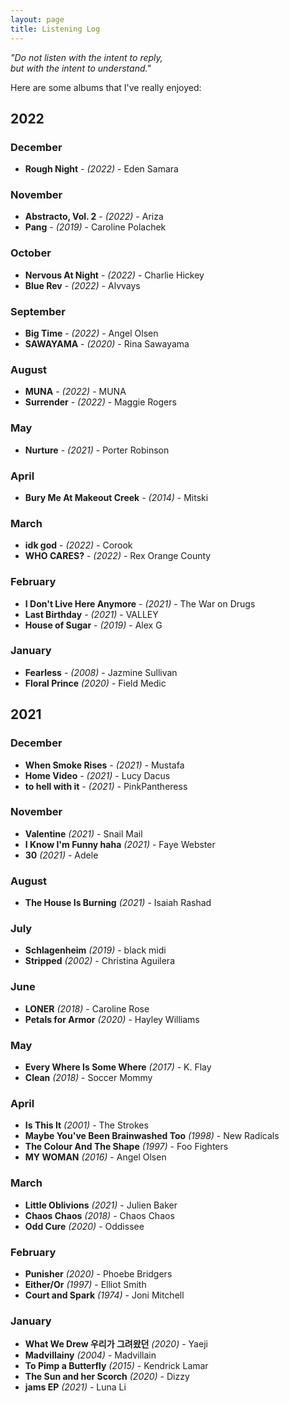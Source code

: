 ```yaml
---
layout: page
title: Listening Log
---
```


<i>"Do not listen with the intent to reply,
<br/>but with the intent to understand."</i>

Here are some albums that I've really enjoyed:

## 2022

### December
- **Rough Night** - _(2022)_ - Eden Samara

### November
- **Abstracto, Vol. 2** - _(2022)_ - Ariza
- **Pang** - _(2019)_ - Caroline Polachek

### October
- **Nervous At Night** - _(2022)_ - Charlie Hickey
- **Blue Rev** - _(2022)_ - Alvvays

### September
- **Big Time** - _(2022)_ - Angel Olsen
- **SAWAYAMA** - _(2020)_ - Rina Sawayama

### August
- **MUNA** - _(2022)_ - MUNA
- **Surrender** - _(2022)_ - Maggie Rogers

### May
- **Nurture** - _(2021)_ - Porter Robinson

### April
- **Bury Me At Makeout Creek** - _(2014)_ - Mitski

### March
- **idk god** - _(2022)_ - Corook
- **WHO CARES?** - _(2022)_ - Rex Orange County

### February
- **I Don't Live Here Anymore** - _(2021)_ - The War on Drugs
- **Last Birthday** - _(2021)_ - VALLEY
- **House of Sugar** - _(2019)_ - Alex G

### January
- **Fearless** - _(2008)_ - Jazmine Sullivan
- **Floral Prince** _(2020)_ - Field Medic

## 2021

### December
- **When Smoke Rises** - _(2021)_ - Mustafa
- **Home Video** - _(2021)_ - Lucy Dacus
- **to hell with it** - _(2021)_ - PinkPantheress

### November
- **Valentine** _(2021)_ - Snail Mail
- **I Know I'm Funny haha** _(2021)_ - Faye Webster
- **30** _(2021)_ - Adele

### August
- **The House Is Burning** _(2021)_ - Isaiah Rashad

### July
- **Schlagenheim** _(2019)_ - black midi
- **Stripped** _(2002)_ - Christina Aguilera

### June
- **LONER** _(2018)_ - Caroline Rose
- **Petals for Armor** _(2020)_ - Hayley Williams

### May
- **Every Where Is Some Where** _(2017)_ - K. Flay
- **Clean** _(2018)_ - Soccer Mommy

### April
- **Is This It** _(2001)_ - The Strokes
- **Maybe You've Been Brainwashed Too** _(1998)_ - New Radicals
- **The Colour And The Shape** _(1997)_ - Foo Fighters
- **MY WOMAN** _(2016)_ - Angel Olsen

### March
- **Little Oblivions** _(2021)_ - Julien Baker
- **Chaos Chaos** _(2018)_ - Chaos Chaos
- **Odd Cure** _(2020)_ - Oddissee

### February
- **Punisher** _(2020)_ - Phoebe Bridgers
- **Either/Or** _(1997)_ - Elliot Smith
- **Court and Spark** _(1974)_ - Joni Mitchell

### January
- **What We Drew 우리가 그려왔던** _(2020)_ - Yaeji
- **Madvillainy** _(2004)_ - Madvillain
- **To Pimp a Butterfly** _(2015)_ - Kendrick Lamar
- **The Sun and her Scorch** _(2020)_ - Dizzy
- **jams EP** _(2021)_ - Luna Li
